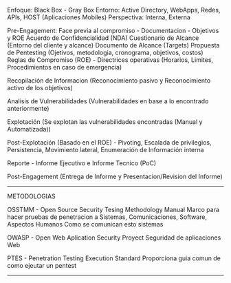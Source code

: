Enfoque: Black Box - Gray Box
Entorno: Active Directory, WebApps, Redes, APIs, HOST (Aplicaciones Mobiles)
Perspectiva: Interna, Externa

Pre-Engagement: Face previa al compromiso - Documentacion - Objetivos y ROE
	Acuerdo de Confidencialidad (NDA)
	Cuestionario de Alcance (Entorno del cliente y alcance)
	Documento de Alcance (Targets)
	Propuesta de Pentesting (Ojetivos, metodologia, cronograma, objetivos, costos)
	Reglas de Compromiso (ROE) - Directrices operativas (Horarios, Limites, Procedimientos en caso de emergencia)
	
Recopilación de Informacion (Reconocimiento pasivo y Reconocimiento activo de los objetivos)

Analisis de Vulnerabilidades (Vulnerabilidades en base a lo encontrado anteriormente)

Explotación (Se explotan las vulnerabilidades encontradas (Manual y Automatizada))

Post-Explotación (Basado en el ROE) - Pivoting, Escalada de privilegios, Persistencia, Movimiento lateral, Enumeración de Información interna

Reporte - Informe Ejecutivo e Informe Tecnico (PoC)

Post-Engagement (Entrega de Informe y Presentacion/Revision del Informe)


________________________________________________

METODOLOGIAS

OSSTMM - Open Source Security Tesing Methodology Manual
	Marco para hacer pruebas de penetracion a Sistemas, Comunicaciones, Software, Aspectos Humanos
	Como se comunican esto sistemas

OWASP - Open Web Aplication Security Proyect
	Seguridad de aplicaciones Web

PTES - Penetration Testing Execution Standard
	Proporciona guia comun de como ejeutar un pentest

_________________________________________________



	













